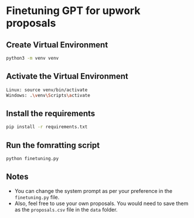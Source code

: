 # Finetuning GPT for upwork proposals

## Create Virtual Environment

```bash
python3 -m venv venv
```

## Activate the Virtual Environment

```bash
Linux: source venv/bin/activate
Windows: .\venv\Scripts\activate

```

## Install the requirements
```bash
pip install -r requirements.txt
```

## Run the fomratting script
```bash
python finetuning.py
```

## Notes
- You can change the system prompt as per your preference in the `finetuning.py` file. 
- Also, feel free to use your own proposals. You would need to save them as the `proposals.csv` file in the `data` folder.
